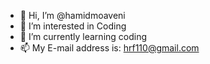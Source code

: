 - 👋 Hi, I’m @hamidmoaveni
- 👀 I’m interested in Coding
- 🌱 I’m currently learning coding
- 📫 My E-mail address is:
                            hrf110@gmail.com

<!---
hamidmoaveni/hamidmoaveni is a ✨ special ✨ repository because its `README.md` (this file) appears on your GitHub profile.
You can click the Preview link to take a look at your changes.
--->
